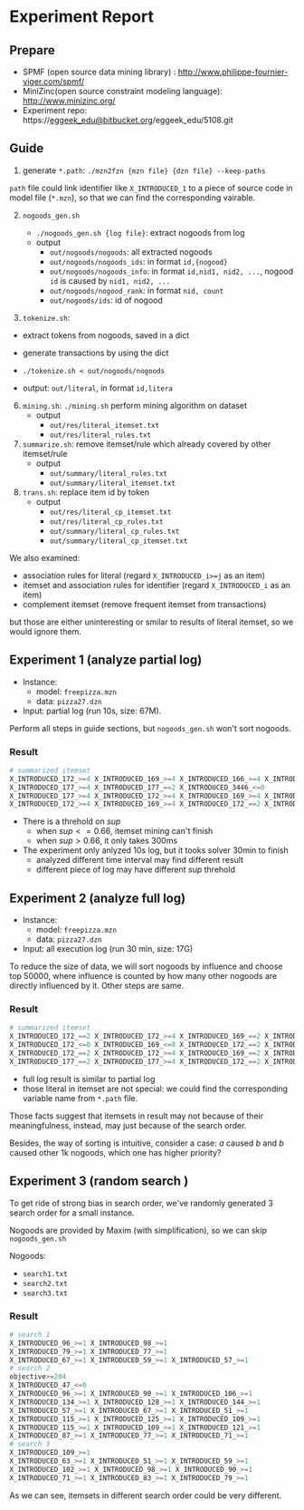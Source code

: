 # Experiment Report

## Prepare

* SPMF (open source data mining library) : http://www.philippe-fournier-viger.com/spmf/ 
* MiniZinc(open source constraint modeling language): http://www.minizinc.org/
* Experiment repo: https://eggeek_edu@bitbucket.org/eggeek_edu/5108.git

## Guide

1. generate `*.path`: `./mzn2fzn {mzn file} {dzn file} --keep-paths`

  `path` file could link identifier like `X_INTRODUCED_1` to a piece of source code in model file (`*.mzn`), so that we can find the corresponding vairable.

2. `nogoods_gen.sh`

   * `./nogoods_gen.sh {log file}`: extract nogoods from log
   * output
     * `out/nogoods/nogoods`: all extracted nogoods
     * `out/nogoods/nogoods_ids`:  in format `id,{nogood}`
     * `out/nogoods/nogoods_info`: in format `id,nid1, nid2, ...`, nogood `id` is caused by `nid1, nid2, ...`
     * `out/nogoods/nogood_rank`: in format `nid, count`
     * `out/nogoods/ids`: id of nogood


3. `tokenize.sh`: 
* extract tokens from nogoods, saved in a dict
* generate transactions by using the dict
* `./tokenize.sh < out/nogoods/nogoods`

* output: `out/literal`, in format `id,litera`

6. `mining.sh`: `./mining.sh` perform mining algorithm on dataset
   * output
     * `out/res/literal_itemset.txt`
     * `out/res/literal_rules.txt`
7. `summarize.sh`: remove itemset/rule which already covered by other itemset/rule
   * output
     * `out/summary/literal_rules.txt`
     * `out/summary/literal_itemset.txt`
8. `trans.sh`: replace item id by token
   * output
     * `out/res/literal_cp_itemset.txt`
     * `out/res/literal_cp_rules.txt`
     * `out/summary/literal_cp_rules.txt`
     * `out/summary/literal_cp_itemset.txt`

We also examined:

* association rules for literal (regard `X_INTRODUCED_i>=j` as an item)
* itemset and association rules for identifier (regard `X_INTRODUCED_i` as an item)
* complement itemset (remove frequent itemset from transactions)

but those are either uninteresting or smilar to results of literal itemset, so we would ignore them.

## Experiment 1 (analyze partial log)

* Instance: 
  * model: `freepizza.mzn`
  * data: `pizza27.dzn`
* Input: partial log (run 10s, size: 67M).

Perform all steps in guide sections, but `nogoods_gen.sh` won't sort nogoods.

### Result

```python
# summarized itemset
X_INTRODUCED_172_>=4 X_INTRODUCED_169_>=4 X_INTRODUCED_166_>=4 X_INTRODUCED_172_==2 X_INTRODUCED_169_==2 X_INTRODUCED_166_==2
X_INTRODUCED_177_>=4 X_INTRODUCED_177_==2 X_INTRODUCED_3446_<=0
X_INTRODUCED_177_>=4 X_INTRODUCED_172_>=4 X_INTRODUCED_169_>=4 X_INTRODUCED_177_==2 X_INTRODUCED_172_==2 X_INTRODUCED_169_==2
X_INTRODUCED_172_>=4 X_INTRODUCED_169_>=4 X_INTRODUCED_172_==2 X_INTRODUCED_169_==2 X_INTRODUCED_3446_<=0
```
* There is a threhold on $sup$
  * when $sup <= 0.66$, itemset mining can't finish
  * when $sup > 0.66$, it only takes 300ms
* The experiment only anlyzed 10s log, but it tooks solver 30min to finish
  * analyzed different time interval may find different result
  * different piece of log may have different $sup$ threhold



## Experiment 2 (analyze full log)

* Instance:
  * model: `freepizza.mzn`
  * data: `pizza27.dzn`
* Input: all execution log (run 30 min, size: 17G)

To reduce the size of data, we will sort nogoods by influence and choose top 50000, where influence is counted by how many other nogoods are directly influenced by it. Other steps are same.

### Result

 ```python
# summarized itemset
X_INTRODUCED_172_==2 X_INTRODUCED_172_>=4 X_INTRODUCED_169_==2 X_INTRODUCED_169_>=4 X_INTRODUCED_3446_<=0
X_INTRODUCED_172_<=0 X_INTRODUCED_169_<=0 X_INTRODUCED_172_==2 X_INTRODUCED_172_>=4 X_INTRODUCED_169_==2 X_INTRODUCED_169_>=4
X_INTRODUCED_172_==2 X_INTRODUCED_172_>=4 X_INTRODUCED_169_==2 X_INTRODUCED_169_>=4 X_INTRODUCED_166_==2 X_INTRODUCED_166_>=4
X_INTRODUCED_177_==2 X_INTRODUCED_177_>=4 X_INTRODUCED_172_==2 X_INTRODUCED_172_>=4 X_INTRODUCED_169_==2 X_INTRODUCED_169_>=4 X_INTRODUCED_3421_<=0
 ```

* full log result is similar to partial log
* those literal in itemset are not special: we could find the corresponding variable name from `*.path` file.

Those facts suggest that itemsets in result may not because of their meaningfulness, instead, may just because of the search order.

Besides, the way of sorting is intuitive, consider a case: $a$ caused $ b$ and $b$ caused other 1k nogoods, which one has higher priority?

## Experiment 3 (random search )

To get ride of strong bias in search order, we've randomly generated 3 search order for a small instance.

Nogoods are provided by Maxim (with simplification), so we can skip `nogoods_gen.sh`

Nogoods:

* `search1.txt`
* `search2.txt`
* `search3.txt`

### Result

```python
# search 1
X_INTRODUCED_96_>=1 X_INTRODUCED_98_>=1
X_INTRODUCED_79_>=1 X_INTRODUCED_77_>=1
X_INTRODUCED_67_>=1 X_INTRODUCED_59_>=1 X_INTRODUCED_57_>=1
# search 2
objective>=204
X_INTRODUCED_47_<=0
X_INTRODUCED_96_>=1 X_INTRODUCED_90_>=1 X_INTRODUCED_106_>=1
X_INTRODUCED_134_>=1 X_INTRODUCED_128_>=1 X_INTRODUCED_144_>=1
X_INTRODUCED_57_>=1 X_INTRODUCED_67_>=1 X_INTRODUCED_51_>=1
X_INTRODUCED_115_>=1 X_INTRODUCED_125_>=1 X_INTRODUCED_109_>=1
X_INTRODUCED_115_>=1 X_INTRODUCED_109_>=1 X_INTRODUCED_121_>=1
X_INTRODUCED_87_>=1 X_INTRODUCED_77_>=1 X_INTRODUCED_71_>=1
# search 3
X_INTRODUCED_109_>=1
X_INTRODUCED_63_>=1 X_INTRODUCED_51_>=1 X_INTRODUCED_59_>=1
X_INTRODUCED_102_>=1 X_INTRODUCED_98_>=1 X_INTRODUCED_90_>=1
X_INTRODUCED_71_>=1 X_INTRODUCED_83_>=1 X_INTRODUCED_79_>=1
```

As we can see, itemsets in different search order could be very different.